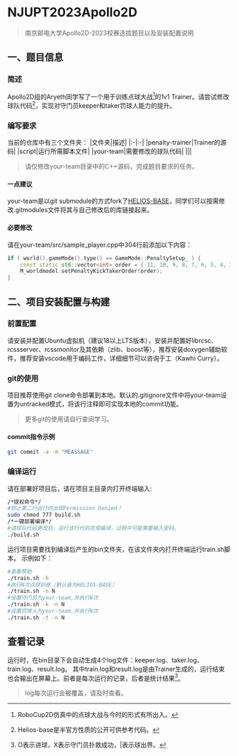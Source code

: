 # NJUPT2023Apollo2D
> 南京邮电大学Apollo2D-2023校赛选拔题目以及安装配置说明
## 一、题目信息
### 简述
Apollo2D组的Aryeth同学写了一个用于训练点球大战[^1]的1v1 Trainer。请尝试修改球队代码[^2]，实现对守门员keeper和taker罚球人能力的提升。  
[^1]:RoboCup2D仿真中的点球大战与今时的形式有所出入。  
[^2]:Helios-base是半官方性质的公开可供参考代码。  
### 编写要求
当前的仓库中有三个文件夹：
|文件夹|描述|
|:-|:-|
|penalty-trainer|Trainer的源码|
|script|运行所需脚本文件|
|your-team|需要修改的球队代码|
|||

>请仅修改your-team目录中的C++源码，完成题目要求的任务。

#### 一点建议
your-team是以git submodule的方式fork了[HELIOS-BASE](https://github.com/helios-base/helios-base)，同学们可以按需修改.gitmodules文件将其与自己修改后的库链接起来。
#### 必要修改
请在your-team/src/sample_player.cpp中304行前添加以下内容：
```cpp
if ( world().gameMode().type() == GameMode::PenaltySetup_ ) {
    const static std::vector<int> order = { 11, 10, 9, 8, 7, 6, 5, 4, 3, 2, 1 };
    M_worldmodel.setPenaltyKickTakerOrder(order);
}
```
## 二、项目安装配置与构建
### 前置配置
请安装并配置Ubuntu虚拟机（建议18以上LTS版本），安装并配置好librcsc、rcssserver、rcssmonitor及其依赖（zlib、boost等），推荐安装doxygen辅助软件，推荐安装vscode用于编码工作，详细细节可以咨询于工（Kawhi Curry）。
### git的使用
项目推荐使用git clone命令部署到本地。默认的.gitignore文件中将your-team设置为untracked模式，将该行注释即可实现本地的commit功能。
>更多git的使用请自行查阅学习。
#### commit指令示例
```sh
git commit -a -m "MEASSAGE"
```
### 编译运行
请在部署好项目后，请在项目主目录内打开终端输入:
```sh
/*提权命令*/
#防止第二行运行时出现Permission Denied！
sudo chmod 777 build.sh
/*一键部署编译*/
#请球队代码更改后，运行该行代码完成编译，过程中可能需要输入密码。
./build.sh
```
运行项目需要找到编译后产生的bin文件夹，在该文件夹内打开终端运行train.sh脚本。
示例如下：
```sh
#查看帮助
./train.sh -h
#执行N次点球训练（默认皆为HELIOS-BASE）
./train.sh -n N
#设置守门员为your-team,并执行N次
./train.sh -k -n N
#设置罚球人为your-team,并执行N次
./train.sh -t -n N
```
## 查看记录
运行时，在bin目录下会自动生成4个log文件：keeper.log、taker.log、train.log、result.log。
其中train.log和result.log是由Trainer生成的，运行结束也会输出在屏幕上。前者是每次运行的记录，后者是统计结果[^3]。  
[^3]:O表示进球，X表示守门员扑救成功，|表示球出界。
>log每次运行会被覆盖，请及时查看。